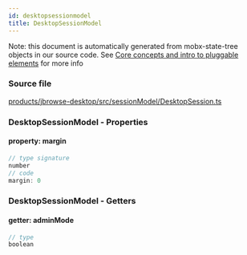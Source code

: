 ```yaml
---
id: desktopsessionmodel
title: DesktopSessionModel
---
```


Note: this document is automatically generated from mobx-state-tree objects in
our source code. See
[Core concepts and intro to pluggable elements](/docs/developer_guide/) for more
info

### Source file

[products/jbrowse-desktop/src/sessionModel/DesktopSession.ts](https://github.com/GMOD/jbrowse-components/blob/main/products/jbrowse-desktop/src/sessionModel/DesktopSession.ts)

### DesktopSessionModel - Properties

#### property: margin

```js
// type signature
number
// code
margin: 0
```

### DesktopSessionModel - Getters

#### getter: adminMode

```js
// type
boolean
```
